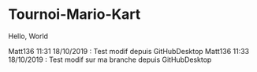 # Tournoi-Mario-Kart
Hello, World

Matt136 11:31 18/10/2019 : Test modif depuis GitHubDesktop
Matt136 11:33 18/10/2019 : Test modif sur ma branche depuis GitHubDesktop
